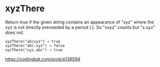 # xyzThere

Return true if the given string contains an appearance of "xyz" where the xyz is not directly preceeded by a period (.). So "xxyz" counts but "x.xyz" does not.
```
xyzThere("abcxyz") → true
xyzThere("abc.xyz") → false
xyzThere("xyz.abc") → true
```
https://codingbat.com/prob/p136594